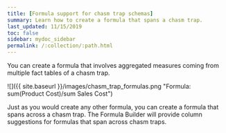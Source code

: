 ```yaml
---
title: [Formula support for chasm trap schemas]
summary: Learn how to create a formula that spans a chasm trap.
last_updated: 11/15/2019
toc: false
sidebar: mydoc_sidebar
permalink: /:collection/:path.html
---
```

You can create a formula that involves aggregated measures coming from multiple
fact tables of a chasm trap.

![]({{ site.baseurl }}/images/chasm_trap_formulas.png "Formula: sum(Product Cost)/sum Sales Cost")

Just as you would create any other formula, you can create a formula that spans
across a chasm trap. The Formula Builder will provide column suggestions for
formulas that span across chasm traps.
